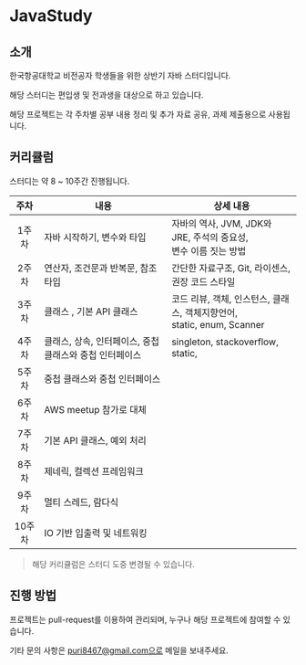 # JavaStudy

## 소개

한국항공대학교 비전공자 학생들을 위한 상반기 자바 스터디입니다.

해당 스터디는 편입생 및 전과생을 대상으로 하고 있습니다.

해당 프로젝트는 각 주차별 공부 내용 정리 및 추가 자료 공유, 과제 제출용으로 사용됩니다.

## 커리큘럼
스터디는 약 8 ~ 10주간 진행됩니다.

| 주차 | 내용 | 상세 내용 |
|:---:|---|---|
| 1주 차 | 자바 시작하기, 변수와 타입 | 자바의 역사, JVM, JDK와 JRE, 주석의 중요성,<br/> 변수 이름 짓는 방법 |
| 2주 차 | 연산자, 조건문과 반복문, 참조 타입 | 간단한 자료구조, Git, 라이센스, 권장 코드 스타일 |
| 3주 차 | 클래스 , 기본 API 클래스 | 코드 리뷰, 객체, 인스턴스, 클래스, 객체지향언어, <br/>static, enum, Scanner |
| 4주 차 | 클래스, 상속, 인터페이스, 중첩 클래스와 중첩 인터페이스 | singleton, stackoverflow, static,  |
| 5주 차 | 중첩 클래스와 중첩 인터페이스 |   |
| 6주 차 | AWS meetup 참가로 대체 |   |
| 7주 차 | 기본 API 클래스, 예외 처리 |   |
| 8주 차 | 제네릭, 컬렉션 프레임워크 |   |
| 9주 차 | 멀티 스레드, 람다식 |   |
| 10주 차 | IO 기반 입출력 및 네트워킹 |   |

> 해당 커리큘럼은 스터디 도중 변경될 수 있습니다.

## 진행 방법

프로젝트는 pull-request를 이용하여 관리되며, 누구나 해당 프로젝트에 참여할 수 있습니다.

기타 문의 사항은 puri8467@gmail.com으로 메일을 보내주세요.
